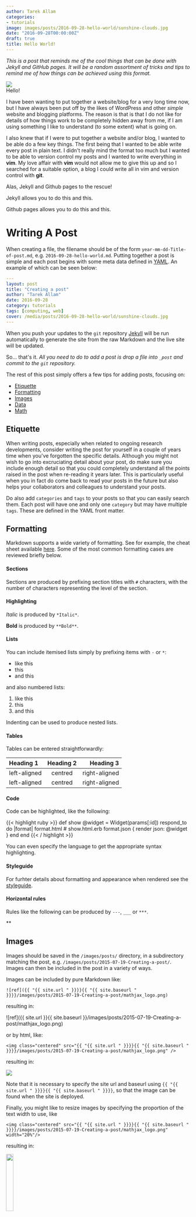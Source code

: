 ```yaml
---
author: Tarek Allam
categories:
- tutorials
image: images/posts/2016-09-28-hello-world/sunshine-clouds.jpg
date: "2016-09-28T00:00:00Z"
draft: true
title: Hello World!
---
```


*This is a post that reminds me of the cool things that can be done with Jekyll
and GitHub pages. It will be a random assortment of tricks and tips to remind me
of how things can be achieved using this format.*

<!--more-->

<img src="/images/posts/2016-09-28-hello-world/helloworld.jpg">
<div class="figcaption">Hello!</div>

I have been wanting to put together a website/blog for a very long time now, but
I have always been put off by the likes of WordPress and other *simple* website
and blogging platforms. The reason is that is that I do not like for details of
how things work to be completely hidden away from me, if I am using something I
like to understand (to some extent) what is going on.

I also knew that if I were to put together a website and/or blog, I wanted to be
able do a few key things. The first being that I wanted to be able write every
post in plain text. I didn't really mind the format too much but I wanted to be
able to version control my posts and I wanted to write everything in **vim**. My
love affair with **vim** would not allow me to give this up and so I searched
for a suitable option, a blog I could write all in vim and version control with
**git**.

Alas, Jekyll and Github pages to the rescue!

Jekyll allows you to do this and this.

Github pages allows you to do this and this.

# Writing A Post

When creating a file, the filename should be of the form `year-mm-dd-Title-of-post.md`, e.g.
`2016-09-28-hello-world.md`. Putting together a post is simple and each post begins with some meta data
defined in [YAML](http://yaml.org/). An example of which can be seen below:

``` yaml
---
layout: post
title: "Creating a post"
author: "Tarek Allam"
date: 2016-09-28
category: tutorials
tags: [computing, web]
cover: /media/posts/2016-09-28-hello-world/sunshine-clouds.jpg
---
```

When you push your updates to the `git` repository [Jekyll](http://jekyllrb.com)
will be run automatically to generate the site from the raw Markdown and the
live site will be updated.

So... that's it.  *All you need to do to add a post is drop a file into `_post`
and commit to the `git` repository.*


The rest of this post simply offers a few tips for adding posts, focusing on:

- [Etiquette](#etiquette)
- [Formatting](#formatting)
- [Images](#images)
- [Data](#data)
- [Math](#math)


## <a name="etiquette"></a>Etiquette

When writing posts, especially when related to ongoing research developments,
consider writing the post for yourself in a couple of years time when you've
forgotten the specific details.  Although you might not wish to go into
excruciating detail about your post, do make sure you include enough detail so
that you could completely understand all the points raised in the post when
re-reading it years later.  This is particularly useful when you in fact do come
back to read your posts in the future but also helps your collaborators and
colleagues to understand your posts.


Do also add `categories` and `tags` to your posts so that you can easily search them.  Each post will have one and only one `category` but may have multiple `tags`.  These are defined in the YAML front matter.


## <a name="formatting"></a>Formatting

Markdown supports a wide variety of formatting.  See for example, the cheat sheet available [here](https://github.com/adam-p/markdown-here/wiki/Markdown-Cheatsheet).  Some of the most common formatting cases are reviewed briefly below.

#### Sections

Sections are produced by prefixing section titles with `#` characters, with the number of characters representing the level of the section.

#### Highlighting

*Italic* is produced by `*Italic*`.

**Bold** is produced by `**Bold**`.


#### Lists

You can include itemised lists simply by prefixing items with `-` or `*`:

- like this
- this
- and this

and also numbered lists:

1. like this
2. this
3. and this

Indenting can be used to produce nested lists.

#### Tables

Tables can be entered straightforwardly:

| Heading 1     | Heading 2     | Heading 3     |
| :------------ |:-------------:| -------------:|
| left-aligned  | centred       | right-aligned |
| left-aligned  | centred       | right-aligned |


#### Code

Code can be highlighted, like the following:

{{< highlight ruby >}}
def show
  @widget = Widget(params[:id])
  respond_to do |format|
    format.html # show.html.erb
    format.json { render json: @widget }
  end
end
{{< / highlight >}}

You can even specify the language to get the appropriate syntax highlighting.


#### Styleguide

For furhter details about formatting and appearance when rendered see the [styleguide](/styleguide).


#### Horizontal rules

Rules like the following can be produced by `---`, `___` or `***`.

**

## <a name="images"></a>Images

Images should be saved in the `/images/posts/` directory, in a subdirectory matching the post, e.g. `/images/posts/2015-07-19-Creating-a-post/`.   Images can then be included in the post in a variety of ways.

Images can be included by pure Markdown like:

`![ref]({{ "{{ site.url " }}}}{{ "{{ site.baseurl " }}}}/images/posts/2015-07-19-Creating-a-post/mathjax_logo.png)`

resulting in:

![ref]({{ site.url }}{{ site.baseurl }}/images/posts/2015-07-19-Creating-a-post/mathjax_logo.png)

or by html, like:

`<img class="centered" src="{{ "{{ site.url " }}}}{{ "{{ site.baseurl " }}}}/images/posts/2015-07-19-Creating-a-post/mathjax_logo.png" />`

resulting in:

<img class="centered" src="{{ site.url }}{{ site.baseurl }}/images/posts/2015-07-19-Creating-a-post/mathjax_logo.png" />

Note that it is necessary to specify the site url and baseurl using `{{ "{{ site.url " }}}}{{ "{{ site.baseurl " }}}}`, so that the image can be found when the site is deployed.

Finally, you might like to resize images by specifying the proportion of the text width to use, like

`<img class="centered" src="{{ "{{ site.url " }}}}{{ "{{ site.baseurl " }}}}/images/posts/2015-07-19-Creating-a-post/mathjax_logo.png" width="20%"/>`

resulting in:

<img class="centered" src="{{ site.url }}{{ site.baseurl }}/images/posts/2015-07-19-Creating-a-post/mathjax_logo.png" width="20%"/>


## <a name="data"></a>Data

Data associated with a post should be saved in the `/data/posts/` directory, in a subdirectory matching the post, e.g. `/data/posts/2015-07-19-Creating-a-post/`.

Data can then be linked to by:

`[Data link]({{ "{{ site.url " }}}}{{ "{{ site.baseurl " }}}}/data/posts/2015-07-19-Creating-a-post/fssht.pdf)`

resulting in:

[Data link]({{ site.url }}{{ site.baseurl }}/data/posts/2015-07-19-Creating-a-post/fssht.pdf)

If possible, please try to avoid adding large files.


## <a name="math"></a>Math

Thanks to [MathJax](http://www.mathjax.org), equations may be entered using standard Latex.  For further details see [http://docs.mathjax.org/en/latest/](http://docs.mathjax.org/en/latest/).

Equations are defined by the delimiters `\\(...\\)` for in-line equations and `\\[...\\]` or `$$...$$` for displayed
equations.

For example, the following equation:

$$a^2 + b^2 = c^2$$

is generated by:

{{< highlight r >}}
$$a^2 + b^2 = c^2$$
{{< / highlight >}}

while the in-line equation \\( a^2 + b^2 = c^2 \\) is generated by `\\( a^2 + b^2 = c^2 \\)`.

Note that for subscripts you need to escape the underscore character, e.g. \\( A\_b \\) is generated by `\\( A\_b \\)`.
